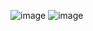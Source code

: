 ![image](https://github.com/user-attachments/assets/f2c1f5b1-444c-47d4-8d49-d83870d65b27)
![image](https://github.com/user-attachments/assets/c4bf4b5d-93e4-49af-8d41-2927cbc4869d)
